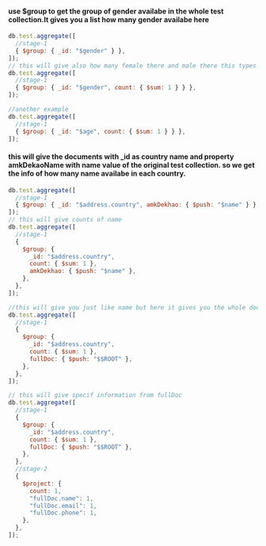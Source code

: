 #### use $group to get the group of gender availabe in the whole test collection.It gives you a list how many gender availabe here

```javascript
db.test.aggregate([
  //stage-1
  { $group: { _id: "$gender" } },
]);
// this will give also how many female there and male there this types count results.
db.test.aggregate([
  //stage-1
  { $group: { _id: "$gender", count: { $sum: 1 } } },
]);

//another example
db.test.aggregate([
  //stage-1
  { $group: { _id: "$age", count: { $sum: 1 } } },
]);
```

#### this will give the documents with \_id as country name and property amkDekaoName with name value of the original test collection. so we get the info of how many name availabe in each country.

```javascript
db.test.aggregate([
  //stage-1
  { $group: { _id: "$address.country", amkDekhao: { $push: "$name" } } },
]);
// this will give counts of name
db.test.aggregate([
  //stage-1
  {
    $group: {
      _id: "$address.country",
      count: { $sum: 1 },
      amkDekhao: { $push: "$name" },
    },
  },
]);

//this will give you just like name but here it gives you the whole documents in the amkDekao field instead of just giving the name by $$ROOT
db.test.aggregate([
  //stage-1
  {
    $group: {
      _id: "$address.country",
      count: { $sum: 1 },
      fullDoc: { $push: "$$ROOT" },
    },
  },
]);

// this will give specif information from fullDoc
db.test.aggregate([
  //stage-1
  {
    $group: {
      _id: "$address.country",
      count: { $sum: 1 },
      fullDoc: { $push: "$$ROOT" },
    },
  },
  //stage-2
  {
    $project: {
      count: 1,
      "fullDoc.name": 1,
      "fullDoc.email": 1,
      "fullDoc.phone": 1,
    },
  },
]);
```
